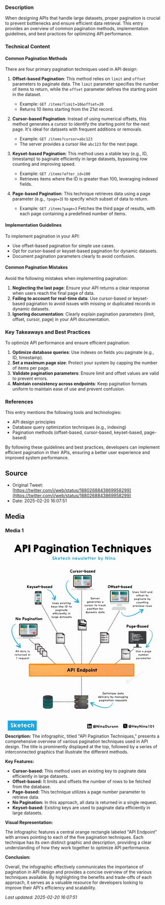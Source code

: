 ### Description
When designing APIs that handle large datasets, proper pagination is crucial to prevent bottlenecks and ensure efficient data retrieval. This entry provides an overview of common pagination methods, implementation guidelines, and best practices for optimizing API performance.

### Technical Content
#### Common Pagination Methods
There are four primary pagination techniques used in API design:

1. **Offset-based Pagination**: This method relies on `limit` and `offset` parameters to paginate data. The `limit` parameter specifies the number of items to return, while the `offset` parameter defines the starting point in the dataset.
   * Example: `GET /items?limit=10&offset=20`
   * Returns 10 items starting from the 21st record.

2. **Cursor-based Pagination**: Instead of using numerical offsets, this method generates a cursor to identify the starting point for the next page. It's ideal for datasets with frequent additions or removals.
   * Example: `GET /items?cursor=abc123`
   * The server provides a cursor like `abc123` for the next page.

3. **Keyset-based Pagination**: This method uses a stable key (e.g., ID, timestamp) to paginate efficiently in large datasets, bypassing row counting and improving speed.
   * Example: `GET /items?after_id=100`
   * Retrieves items where the ID is greater than 100, leveraging indexed fields.

4. **Page-based Pagination**: This technique retrieves data using a page parameter (e.g., `?page=3`) to specify which subset of data to return.
   * Example: `GET /items?page=3`
Fetches the third page of results, with each page containing a predefined number of items.

#### Implementation Guidelines
To implement pagination in your API:

* Use offset-based pagination for simple use cases.
* Opt for cursor-based or keyset-based pagination for dynamic datasets.
* Document pagination parameters clearly to avoid confusion.

#### Common Pagination Mistakes
Avoid the following mistakes when implementing pagination:

1. **Neglecting the last page**: Ensure your API returns a clear response when users reach the final page of data.
2. **Failing to account for real-time data**: Use cursor-based or keyset-based pagination to avoid issues with missing or duplicated records in dynamic datasets.
3. **Ignoring documentation**: Clearly explain pagination parameters (limit, offset, cursor, page) in your API documentation.

### Key Takeaways and Best Practices
To optimize API performance and ensure efficient pagination:

1. **Optimize database queries**: Use indexes on fields you paginate (e.g., ID, timestamp).
2. **Set a maximum page size**: Protect your system by capping the number of items per page.
3. **Validate pagination parameters**: Ensure limit and offset values are valid to prevent errors.
4. **Maintain consistency across endpoints**: Keep pagination formats uniform to maintain ease of use and prevent confusion.

### References
This entry mentions the following tools and technologies:

* API design principles
* Database query optimization techniques (e.g., indexing)
* Pagination methods (offset-based, cursor-based, keyset-based, page-based)

By following these guidelines and best practices, developers can implement efficient pagination in their APIs, ensuring a better user experience and improved system performance.
## Source

- Original Tweet: [https://twitter.com/i/web/status/1880268843869958299](https://twitter.com/i/web/status/1880268843869958299)
- Date: 2025-02-20 16:07:51


## Media

### Media 1
![media_0](./media_0.jpg)
**Description:** The infographic, titled "API Pagination Techniques," presents a comprehensive overview of various pagination techniques used in API design. The title is prominently displayed at the top, followed by a series of interconnected graphics that illustrate the different methods.

**Key Features:**

* **Cursor-based:** This method uses an existing key to paginate data efficiently in large datasets.
* **Offset-based:** It limits and offsets the number of rows to be fetched from the database.
* **Page-based:** This technique utilizes a page number parameter to retrieve data.
* **No Pagination:** In this approach, all data is returned in a single request.
* **Keyset-based:** Existing keys are used to paginate data efficiently in large datasets.

**Visual Representation:**

The infographic features a central orange rectangle labeled "API Endpoint" with arrows pointing to each of the five pagination techniques. Each technique has its own distinct graphic and description, providing a clear understanding of how they work together to optimize API performance.

**Conclusion:**

Overall, the infographic effectively communicates the importance of pagination in API design and provides a concise overview of the various techniques available. By highlighting the benefits and trade-offs of each approach, it serves as a valuable resource for developers looking to improve their API's efficiency and scalability.

*Last updated: 2025-02-20 16:07:51*